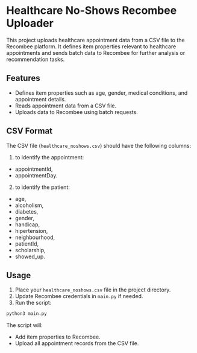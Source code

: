 # Healthcare No-Shows Recombee Uploader

This project uploads healthcare appointment data from a CSV file to the Recombee platform. It defines item properties relevant to healthcare appointments and sends batch data to Recombee for further analysis or recommendation tasks.

## Features

- Defines item properties such as age, gender, medical conditions, and appointment details.
- Reads appointment data from a CSV file.
- Uploads data to Recombee using batch requests.


## CSV Format

The CSV file (`healthcare_noshows.csv`) should have the following columns:
1. to identify the appointment:
- appointmentId,
- appointmentDay.
2. to identify the patient:
- age,
- alcoholism,
- diabetes,
- gender,
- handicap,
- hipertension,
- neighbourhood,
- patientId,
- scholarship,
- showed_up. 

## Usage

1. Place your `healthcare_noshows.csv` file in the project directory.
2. Update Recombee credentials in `main.py` if needed.
3. Run the script:

```sh
python3 main.py
```

The script will:
- Add item properties to Recombee.
- Upload all appointment records from the CSV file.
